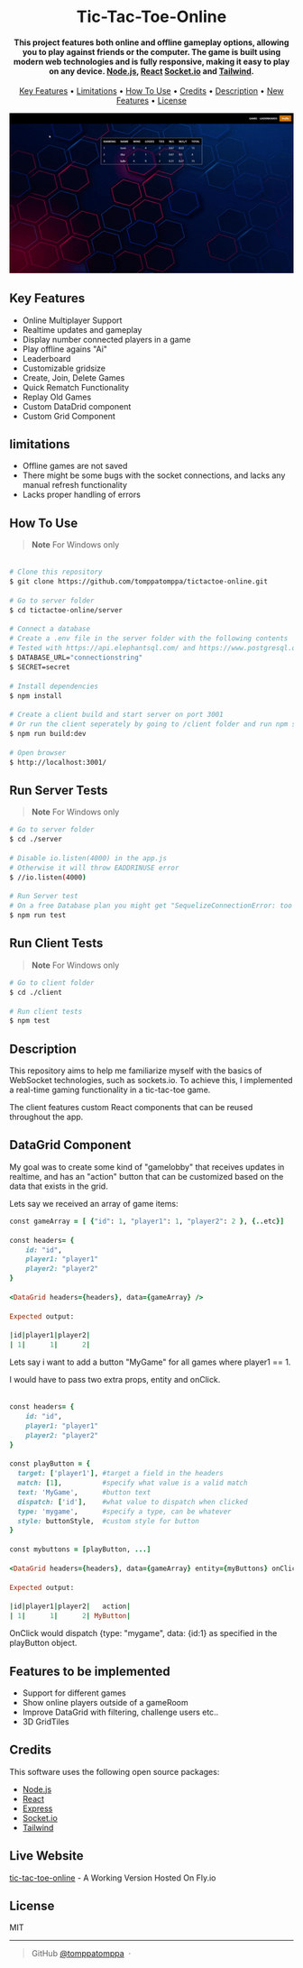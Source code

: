 <h1 align="center">
  <br>
  Tic-Tac-Toe-Online
  <br>
</h1>

<h4 align="center">This project features both online and offline gameplay options, allowing you to play against friends or the computer. The game is built using modern web technologies and is fully responsive, making it easy to play on any device. <a href="https://nodejs.org/en" target="_blank">Node.js</a>, <a href="https://react.dev/" target="_blank">React</a> <a href="https://socket.io/" target="_blank">Socket.io</a> and <a href="https://tailwindcss.com/" target="_blank">Tailwind</a>.</h4>

<p align="center">
  <a href="#key-features">Key Features</a> •
  <a href="#limitations">Limitations</a> •
  <a href="#how-to-use">How To Use</a> •
  <a href="#credits">Credits</a> •
  <a href="#description">Description</a> •
  <a href="#features">New Features</a> •
  <a href="#license">License</a>
</p>

<p align="center">
 <img src="tictactoe.gif" />
</p>

## Key Features

- Online Multiplayer Support
- Realtime updates and gameplay
- Display number connected players in a game
- Play offline agains "Ai"
- Leaderboard
- Customizable gridsize
- Create, Join, Delete Games
- Quick Rematch Functionality
- Replay Old Games
- Custom DataDrid component
- Custom Grid Component

## limitations

- Offline games are not saved
- There might be some bugs with the socket connections, and lacks any manual refresh functionality
- Lacks proper handling of errors

## How To Use

> **Note**
> For Windows only

```bash

# Clone this repository
$ git clone https://github.com/tomppatomppa/tictactoe-online.git

# Go to server folder
$ cd tictactoe-online/server

# Connect a database
# Create a .env file in the server folder with the following contents
# Tested with https://api.elephantsql.com/ and https://www.postgresql.org/
$ DATABASE_URL="connectionstring"
$ SECRET=secret

# Install dependencies
$ npm install

# Create a client build and start server on port 3001
# Or run the client seperately by going to /client folder and run npm start
$ npm run build:dev

# Open browser
$ http://localhost:3001/
```

## Run Server Tests

> **Note**
> For Windows only

```bash
# Go to server folder
$ cd ./server

# Disable io.listen(4000) in the app.js
# Otherwise it will throw EADDRINUSE error
$ //io.listen(4000)

# Run Server test
# On a free Database plan you might get "SequelizeConnectionError: too many connections for role xxxxx" error
$ npm run test

```

## Run Client Tests

> **Note**
> For Windows only

```bash
# Go to client folder
$ cd ./client

# Run client tests
$ npm test

```

## Description

This repository aims to help me familiarize myself with the basics of WebSocket technologies, such as sockets.io. To achieve this, I implemented a real-time gaming functionality in a tic-tac-toe game.

The client features custom React components that can be reused throughout the app.

## DataGrid Component

My goal was to create some kind of "gamelobby" that receives updates in realtime, and has an "action" button that can be customized based on the data that exists in the grid.

Lets say we received an array of game items:

```ruby
const gameArray = [ {"id": 1, "player1": 1, "player2": 2 }, {..etc}]

const headers= {
    id: "id",
    player1: "player1"
    player2: "player2"
}

<DataGrid headers={headers}, data={gameArray} />

Expected output:

|id|player1|player2|
| 1|      1|      2|

```

Lets say i want to add a button "MyGame" for all games where player1 == 1.

I would have to pass two extra props, entity and onClick.

```ruby

const headers= {
    id: "id",
    player1: "player1"
    player2: "player2"
}

const playButton = {
  target: ['player1'], #target a field in the headers
  match: [1],          #specify what value is a valid match
  text: 'MyGame',      #button text
  dispatch: ['id'],    #what value to dispatch when clicked
  type: 'mygame',      #specify a type, can be whatever
  style: buttonStyle,  #custom style for button
}

const mybuttons = [playButton, ...]

<DataGrid headers={headers}, data={gameArray} entity={myButtons} onClick={onClickFunction} />

Expected output:

|id|player1|player2|   action|
| 1|      1|      2| MyButton|


```

OnClick would dispatch {type: "mygame", data: {id:1} as specified in the playButton object.

## Features to be implemented

- Support for different games
- Show online players outside of a gameRoom
- Improve DataGrid with filtering, challenge users etc..
- 3D GridTiles

## Credits

This software uses the following open source packages:

- [Node.js](https://nodejs.org/en)
- [React](https://react.dev/)
- [Express](https://expressjs.com/)
- [Socket.io](https://socket.io/)
- [Tailwind](https://tailwindcss.com/)

## Live Website

[tic-tac-toe-online](https://tictactoe-online.fly.dev/) - A Working Version Hosted On Fly.io

## License

MIT

---

> GitHub [@tomppatomppa](https://github.com/tomppatomppa) &nbsp;&middot;&nbsp;
